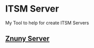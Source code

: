# ITSM Server

My Tool to help for create ITSM Servers

## [Znuny Server](/technology/znuny/README.md)
